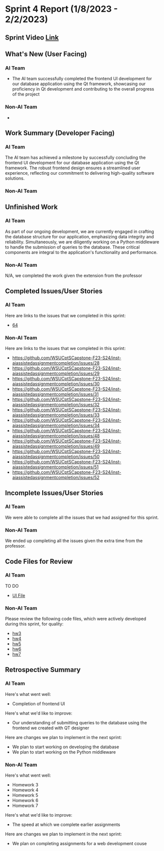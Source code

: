 # Sprint 4 Report (1/8/2023 - 2/2/2023)
## Sprint Video [Link]()

## What's New (User Facing)
### AI Team
 * The AI team successfully completed the frontend UI development for our database application using the Qt framework, showcasing our proficiency in Qt development and contributing to the overall progress of the project

### Non-AI Team
 *

## Work Summary (Developer Facing)
### AI Team
The AI team has achieved a milestone by successfully concluding the frontend UI development for our database application using the Qt framework. The robust frontend design ensures a streamlined user experience, reflecting our commitment to delivering high-quality software solutions.

### Non-AI Team


## Unfinished Work
### AI Team
As part of our ongoing development, we are currently engaged in crafting the database structure for our application, emphasizing data integrity and reliability. Simultaneously, we are diligently working on a Python middleware to handle the submission of queries to the database. These critical components are integral to the application's functionality and performance.

### Non-AI Team
N/A, we completed the work given the extension from the professor


## Completed Issues/User Stories
### AI Team
Here are links to the issues that we completed in this sprint:
 * [64](https://github.com/WSUCptSCapstone-F23-S24/inst-aiassistedassignmentcompletion/issues/64)



### Non-AI Team
Here are links to the issues that we completed in this sprint:

 * https://github.com/WSUCptSCapstone-F23-S24/inst-aiassistedassignmentcompletion/issues/28
 * https://github.com/WSUCptSCapstone-F23-S24/inst-aiassistedassignmentcompletion/issues/29
 * https://github.com/WSUCptSCapstone-F23-S24/inst-aiassistedassignmentcompletion/issues/30
 * https://github.com/WSUCptSCapstone-F23-S24/inst-aiassistedassignmentcompletion/issues/31
 * https://github.com/WSUCptSCapstone-F23-S24/inst-aiassistedassignmentcompletion/issues/32
 * https://github.com/WSUCptSCapstone-F23-S24/inst-aiassistedassignmentcompletion/issues/33
 * https://github.com/WSUCptSCapstone-F23-S24/inst-aiassistedassignmentcompletion/issues/34
 * https://github.com/WSUCptSCapstone-F23-S24/inst-aiassistedassignmentcompletion/issues/48
 * https://github.com/WSUCptSCapstone-F23-S24/inst-aiassistedassignmentcompletion/issues/49
 * https://github.com/WSUCptSCapstone-F23-S24/inst-aiassistedassignmentcompletion/issues/50
 * https://github.com/WSUCptSCapstone-F23-S24/inst-aiassistedassignmentcompletion/issues/51
 * https://github.com/WSUCptSCapstone-F23-S24/inst-aiassistedassignmentcompletion/issues/52
 
 ## Incomplete Issues/User Stories
 ### AI Team
 We were able to complete all the issues that we had assigned for this sprint.
 

 ### Non-AI Team
 We ended up completing all the issues given the extra time from the professor.

## Code Files for Review
### AI Team
TO DO
* [UI File](https://github.com/WSUCptSCapstone-F23-S24/inst-aiassistedassignmentcompletion/blob/AI/423_application_frontend.ui)

### Non-AI Team
Please review the following code files, which were actively developed during this sprint, for quality:
 * [hw3](https://github.com/WSUCptSCapstone-F23-S24/inst-aiassistedassignmentcompletion/tree/Non-AI/hw3)
 * [hw4](https://github.com/WSUCptSCapstone-F23-S24/inst-aiassistedassignmentcompletion/tree/Non-AI/hw4)
 * [hw5](https://github.com/WSUCptSCapstone-F23-S24/inst-aiassistedassignmentcompletion/tree/Non-AI/hw5/hw5)
 * [hw6](https://github.com/WSUCptSCapstone-F23-S24/inst-aiassistedassignmentcompletion/tree/Non-AI/hw6)
 * [hw7](https://github.com/WSUCptSCapstone-F23-S24/inst-aiassistedassignmentcompletion/tree/Non-AI/hw7)

## Retrospective Summary
### AI Team
Here's what went well:
  * Completion of frontend UI
    
Here's what we'd like to improve:
   * Our understanding of submitting queries to the database using the frontend we created with QT designer 
  
Here are changes we plan to implement in the next sprint:
   * We plan to start working on developing the database
   * We plan to start working on the Python middleware

   
### Non-AI Team
Here's what went well:
  * Homework 3
  * Homework 4
  * Homework 5
  * Homework 6
  * Homework 7
 
Here's what we'd like to improve:
   * The speed at which we complete earlier assignments
  
Here are changes we plan to implement in the next sprint:
   * We plan on completing assignments for a web development couse
